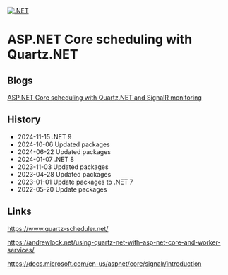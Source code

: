 [![.NET](https://github.com/damienbod/AspNetCoreQuartz/actions/workflows/dotnet.yml/badge.svg)](https://github.com/damienbod/AspNetCoreQuartz/actions/workflows/dotnet.yml)

# ASP.NET Core scheduling with Quartz.NET

## Blogs

[ASP.NET Core scheduling with Quartz.NET and SignalR monitoring](https://damienbod.com/2021/11/08/asp-net-core-scheduling-with-quartz-net-and-signalr-monitoring/)

## History

- 2024-11-15 .NET 9
- 2024-10-06 Updated packages
- 2024-06-22 Updated packages
- 2024-01-07 .NET 8
- 2023-11-03 Updated packages
- 2023-04-28 Updated packages
- 2023-01-01 Update packages to .NET 7
- 2022-05-20 Update packages

## Links

https://www.quartz-scheduler.net/

https://andrewlock.net/using-quartz-net-with-asp-net-core-and-worker-services/

https://docs.microsoft.com/en-us/aspnet/core/signalr/introduction
